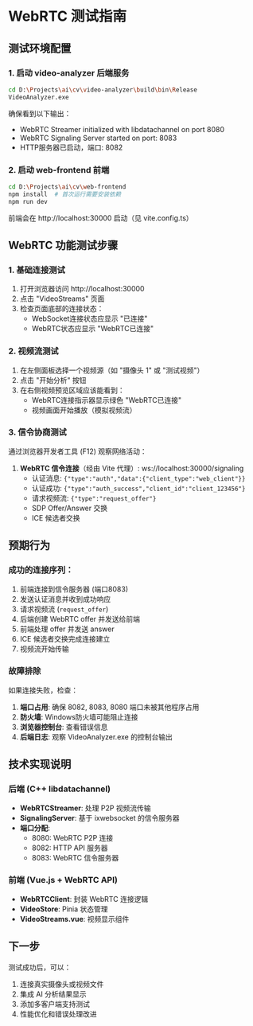 # WebRTC 测试指南

## 测试环境配置

### 1. 启动 video-analyzer 后端服务

```bash
cd D:\Projects\ai\cv\video-analyzer\build\bin\Release
VideoAnalyzer.exe
```

确保看到以下输出：
- WebRTC Streamer initialized with libdatachannel on port 8080
- WebRTC Signaling Server started on port: 8083
- HTTP服务器已启动，端口: 8082

### 2. 启动 web-frontend 前端

```bash
cd D:\Projects\ai\cv\web-frontend
npm install  # 首次运行需要安装依赖
npm run dev
```

前端会在 http://localhost:30000 启动（见 vite.config.ts）

## WebRTC 功能测试步骤

### 1. 基础连接测试

1. 打开浏览器访问 http://localhost:30000
2. 点击 "VideoStreams" 页面
3. 检查页面底部的连接状态：
   - WebSocket连接状态应显示 "已连接"
   - WebRTC状态应显示 "WebRTC已连接"

### 2. 视频流测试

1. 在左侧面板选择一个视频源（如 "摄像头 1" 或 "测试视频"）
2. 点击 "开始分析" 按钮
3. 在右侧视频预览区域应该能看到：
   - WebRTC连接指示器显示绿色 "WebRTC已连接"
   - 视频画面开始播放（模拟视频流）

### 3. 信令协商测试

通过浏览器开发者工具 (F12) 观察网络活动：

1. **WebRTC 信令连接**（经由 Vite 代理）: ws://localhost:30000/signaling
   - 认证消息: `{"type":"auth","data":{"client_type":"web_client"}}`
   - 认证成功: `{"type":"auth_success","client_id":"client_123456"}`
   - 请求视频流: `{"type":"request_offer"}`
   - SDP Offer/Answer 交换
   - ICE 候选者交换

## 预期行为

### 成功的连接序列：

1. 前端连接到信令服务器 (端口8083)
2. 发送认证消息并收到成功响应
3. 请求视频流 (`request_offer`)
4. 后端创建 WebRTC offer 并发送给前端
5. 前端处理 offer 并发送 answer
6. ICE 候选者交换完成连接建立
7. 视频流开始传输

### 故障排除

如果连接失败，检查：

1. **端口占用**: 确保 8082, 8083, 8080 端口未被其他程序占用
2. **防火墙**: Windows防火墙可能阻止连接
3. **浏览器控制台**: 查看错误信息
4. **后端日志**: 观察 VideoAnalyzer.exe 的控制台输出

## 技术实现说明

### 后端 (C++ libdatachannel)
- **WebRTCStreamer**: 处理 P2P 视频流传输
- **SignalingServer**: 基于 ixwebsocket 的信令服务器
- **端口分配**:
  - 8080: WebRTC P2P 连接
  - 8082: HTTP API 服务器
  - 8083: WebRTC 信令服务器

### 前端 (Vue.js + WebRTC API)
- **WebRTCClient**: 封装 WebRTC 连接逻辑
- **VideoStore**: Pinia 状态管理
- **VideoStreams.vue**: 视频显示组件

## 下一步

测试成功后，可以：
1. 连接真实摄像头或视频文件
2. 集成 AI 分析结果显示
3. 添加多客户端支持测试
4. 性能优化和错误处理改进
